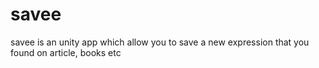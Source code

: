 # savee
savee is an unity app which allow you to save a new expression that you found on article, books etc
